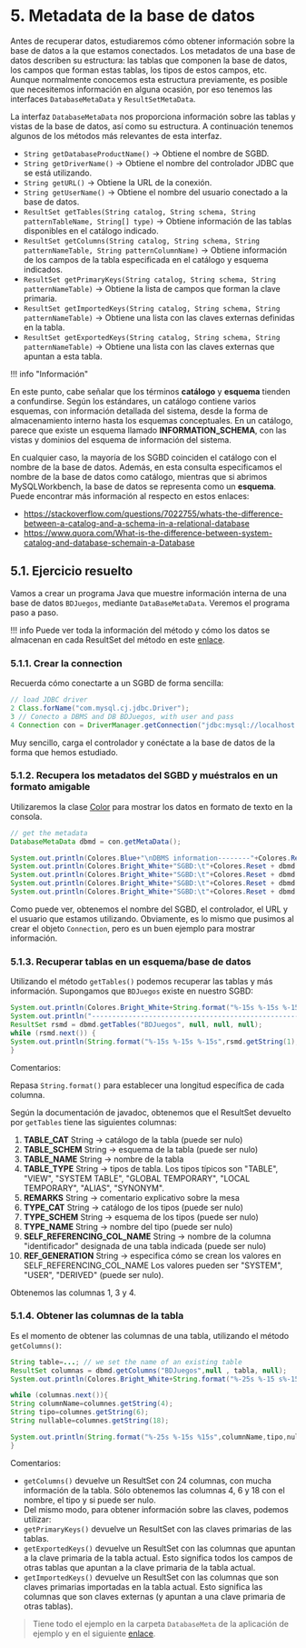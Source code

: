 # 5. Metadata de la base de datos

Antes de recuperar datos, estudiaremos cómo obtener información sobre la base de datos a la que estamos conectados. Los metadatos de una base de datos describen su estructura: las tablas que componen la base de datos, los campos que forman estas tablas, los tipos de estos campos, etc. Aunque normalmente conocemos esta estructura previamente, es posible que necesitemos información en alguna ocasión, por eso tenemos las interfaces `DatabaseMetaData` y `ResultSetMetaData`.

La interfaz `DatabaseMetaData` nos proporciona información sobre las tablas y vistas de la base de datos, así como su estructura. A continuación tenemos algunos de los métodos más relevantes de esta interfaz.

- `String getDatabaseProductName()` →  Obtiene el nombre de SGBD.
- `String getDriverName()` →  Obtiene el nombre del controlador JDBC que se está utilizando.
- `String getURL()` →  Obtiene la URL de la conexión.
- `String getUserName()` →  Obtiene el nombre del usuario conectado a la base de datos.
- `ResultSet getTables(String catalog, String schema, String patternTableName, String[] type)` →  Obtiene información de las tablas disponibles en el catálogo indicado.
- `ResultSet getColumns(String catalog, String schema, String patternNameTable, String patternColumnName)` →  Obtiene información de los campos de la tabla especificada en el catálogo y esquema indicados.
- `ResultSet getPrimaryKeys(String catalog, String schema, String patternNameTable)` →  Obtiene la lista de campos que forman la clave primaria.
- `ResultSet getImportedKeys(String catalog, String schema, String patternNameTable)` →  Obtiene una lista con las claves externas definidas en la tabla.
- `ResultSet getExportedKeys(String catalog, String schema, String patternNameTable)` →  Obtiene una lista con las claves externas que apuntan a esta tabla.


!!! info "Información" 

En este punto, cabe señalar que los términos **catálogo** y **esquema** tienden a confundirse. Según los estándares, un catálogo contiene varios esquemas, con información detallada del sistema, desde la forma de almacenamiento interno hasta los esquemas conceptuales. En un catálogo, parece que existe un esquema llamado **INFORMATION_SCHEMA**, con las vistas y dominios del esquema de información del sistema. 

En cualquier caso, la mayoría de los SGBD coinciden el catálogo con el nombre de la base de datos. Además, en esta consulta especificamos el nombre de la base de datos como catálogo, mientras que si abrimos MySQLWorkbench, la base de datos se representa como un **esquema**. Puede encontrar más información al respecto en estos enlaces: 

- <https://stackoverflow.com/questions/7022755/whats-the-difference-between-a-catalog-and-a-schema-in-a-relational-database> 
- <https://www.quora.com/What-is-the-difference-between-system-catalog-and-database-schemain-a-Database>


## 5.1. Ejercicio resuelto

Vamos a crear un programa Java que muestre información interna de una base de datos `BDJuegos`, mediante `DataBaseMetaData`. Veremos el programa paso a paso.

!!! info 
Puede ver toda la información del método y cómo los datos se almacenan en cada ResultSet del método en este [enlace](https://docs.oracle.com/javase/7/docs/api/java/sql/DatabaseMetaData.html).

### 5.1.1. Crear la connection


Recuerda cómo conectarte a un SGBD de forma sencilla:

```java
// load JDBC driver
2 Class.forName("com.mysql.cj.jdbc.Driver");
3 // Conecto a DBMS and DB BDJuegos, with user and pass
4 Connection con = DriverManager.getConnection("jdbc:mysql://localhost:3308/BDJuegos", "root", "root");
```

Muy sencillo, carga el controlador y conéctate a la base de datos de la forma que hemos estudiado.

### 5.1.2. Recupera los metadatos del SGBD y muéstralos en un formato amigable

Utilizaremos la clase [Color](./Colores.java) para mostrar los datos en formato de texto en la consola.

```java
// get the metadata
DatabaseMetaData dbmd = con.getMetaData();

System.out.println(Colores.Blue+"\nDBMS information--------"+Colores.Reset);
System.out.println(Colores.Bright_White+"SGBD:\t"+Colores.Reset + dbmd.getDatabaseProductName());
System.out.println(Colores.Bright_White+"SGBD:\t"+Colores.Reset + dbmd.getDriverName());
System.out.println(Colores.Bright_White+"SGBD:\t"+Colores.Reset + dbmd.getURL());
System.out.println(Colores.Bright_White+"SGBD:\t"+Colores.Reset + dbmd.getUserName());
```

Como puede ver, obtenemos el nombre del SGBD, el controlador, el URL y el usuario que estamos utilizando. Obviamente, es lo mismo que pusimos al crear el objeto `Connection`, pero es un buen ejemplo para mostrar información.


### 5.1.3. Recuperar tablas en un esquema/base de datos

Utilizando el método `getTables()` podemos recuperar las tablas y más información. Supongamos que `BDJuegos` existe en nuestro SGBD:

```java
System.out.println(Colores.Bright_White+String.format("%-15s %-15s %-15s","Database","Table","Type"));
System.out.println("-------------------------------------------------------"+Colores.Reset);
ResultSet rsmd = dbmd.getTables("BDJuegos", null, null, null);
while (rsmd.next()) { 
System.out.println(String.format("%-15s %-15s %-15s",rsmd.getString(1),rsmd.getString(3),rsmd.getString(4)));
}
```


Comentarios:

Repasa `String.format()` para establecer una longitud específica de cada columna.

Según la documentación de javadoc, obtenemos que el ResultSet devuelto por `getTables` tiene las siguientes columnas: 

1. **TABLE_CAT** String → catálogo de la tabla (puede ser nulo) 
2. **TABLE_SCHEM** String → esquema de la tabla (puede ser nulo) 
3. **TABLE_NAME** String → nombre de la tabla 
4. **TABLE_TYPE** String → tipos de tabla. Los tipos típicos son "TABLE", "VIEW", "SYSTEM TABLE", "GLOBAL TEMPORARY", "LOCAL TEMPORARY", "ALIAS", "SYNONYM". 
5. **REMARKS** String → comentario explicativo sobre la mesa 
6. **TYPE_CAT** String → catálogo de los tipos (puede ser nulo) 
7. **TYPE_SCHEM** String → esquema de los tipos (puede ser nulo) 
8. **TYPE_NAME** String → nombre del tipo (puede ser nulo) 
9. **SELF_REFERENCING_COL_NAME** String → nombre de la columna "identificador" designada de una tabla indicada (puede ser nulo) 
10. **REF_GENERATION** String → especifica cómo se crean los valores en SELF_REFERENCING_COL_NAME Los valores pueden ser "SYSTEM", "USER", "DERIVED" (puede ser nulo).

Obtenemos las columnas 1, 3 y 4.



### 5.1.4. Obtener las columnas de la tabla

Es el momento de obtener las columnas de una tabla, utilizando el método `getColumns()`:

```java
String table=...; // we set the name of an existing table
ResultSet columnas = dbmd.getColumns("BDJuegos",null , tabla, null);
System.out.println(Colores.Bright_White+String.format("%-25s %-15 s%-15s","Atributo/Claves","Tipos","¿Puede ser nulo?"+Colores.reset));

while (columnas.next()){ 
String columnName=columnes.getString(4); 
String tipo=columnes.getString(6); 
String nullable=columnes.getString(18); 

System.out.println(String.format("%-25s %-15s %15s",columnName,tipo,nullable));
}
```


Comentarios:

- `getColumns()` devuelve un ResultSet con 24 columnas, con mucha información de la tabla. Sólo obtenemos las columnas 4, 6 y 18 con el nombre, el tipo y si puede ser nulo.
- Del mismo modo, para obtener información sobre las claves, podemos utilizar: 
- `getPrimaryKeys()` devuelve un ResultSet con las claves primarias de las tablas. 
- `getExportedKeys()` devuelve un ResultSet con las columnas que apuntan a la clave primaria de la tabla actual. Esto significa todos los campos de otras tablas que apuntan a la clave primaria de la tabla actual. 
- `getImportedKeys()` devuelve un ResultSet con las columnas que son claves primarias importadas en la tabla actual. Esto significa las columnas que son claves externas (y apuntan a una clave primaria de otras tablas).

> Tiene todo el ejemplo en la carpeta `DatabaseMeta` de la aplicación de ejemplo y en el siguiente [enlace](./DatabaseMetadataAppApp.java).